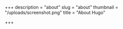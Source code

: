 +++
description = "about"
slug = "about"
thumbnail = "/uploads/screenshot.png"
title = "About Hugo"

+++
